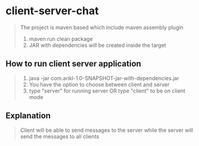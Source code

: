 # client-server-chat
>The project is maven based which include maven assembly plugin
>1. maven run clean package 
>2. JAR with dependencies will be created inside the target

## How to run client server application 
>1. java -jar com.arikl-1.0-SNAPSHOT-jar-with-dependencies.jar
>2. You have the option to choose between client and server
>3. type "server" for running server OR type "client" to be on client mode

## Explanation
> Client will be able to send messages to the server while the server will send the messages to all clients
